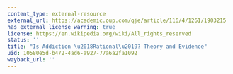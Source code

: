 ```yaml
---
content_type: external-resource
external_url: https://academic.oup.com/qje/article/116/4/1261/1903215
has_external_license_warning: true
license: https://en.wikipedia.org/wiki/All_rights_reserved
status: ''
title: "Is Addiction \u2018Rational\u2019? Theory and Evidence"
uid: 10580e5d-b472-4ad6-a927-77a6a2fa1092
wayback_url: ''
---
```

